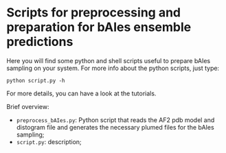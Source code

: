 # Scripts for preprocessing and preparation for bAIes ensemble predictions

Here you will find some python and shell scripts useful to prepare bAIes sampling on your system. 
For more info about the python scripts, just type:

`python script.py -h`

For more details, you can have a look at the tutorials.

Brief overview:
* `preprocess_bAIes.py`: Python script that reads the AF2 pdb model and distogram file and generates the necessary plumed files for the bAIes sampling;
 * `script.py`: description;
